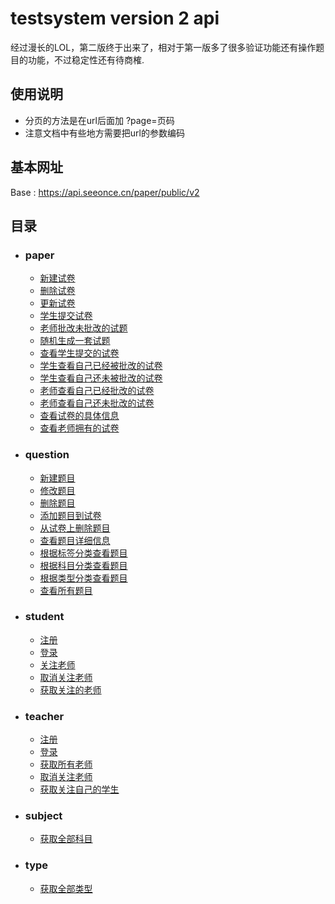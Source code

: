 # testsystem version 2 api

经过漫长的LOL，第二版终于出来了，相对于第一版多了很多验证功能还有操作题目的功能，不过稳定性还有待商榷.

## 使用说明

+ 分页的方法是在url后面加 ?page=页码
+ 注意文档中有些地方需要把url的参数编码


## 基本网址

Base : https://api.seeonce.cn/paper/public/v2

## 目录

+ ### paper
  + [新建试卷](paper/add.md)
  + [删除试卷](paper/delete.md)
  + [更新试卷](paper/update.md)
  + [学生提交试卷](paper/submit_paper.md)
  + [老师批改未批改的试题](paper/correct_reply.md)
  + [随机生成一套试题](paper/random_question.md)
  + [查看学生提交的试卷](paper/show_submit_paper.md)
  + [学生查看自己已经被批改的试卷](paper/student_corrected.md)
  + [学生查看自己还未被批改的试卷](paper/student_uncorrected.md)
  + [老师查看自己已经批改的试卷](paper/teacher_corrected.md)
  + [老师查看自己还未批改的试卷](paper/teacher_uncorrected.md)
  + [查看试卷的具体信息](paper/get_by_id.md)
  + [查看老师拥有的试卷](paper/get_by_teacher.md)

+ ### question
  + [新建题目](question/add.md)
  + [修改题目](question/update.md)
  + [删除题目](question/delete.md)
  + [添加题目到试卷](question/add_to_paper.md)
  + [从试卷上删除题目](question/delete_from_paper.md)
  + [查看题目详细信息](question/get_by_id.md)
  + [根据标签分类查看题目](question/get_by_tag.md)
  + [根据科目分类查看题目](question/get_by_subject.md)
  + [根据类型分类查看题目](question/get_by_type.md)
  + [查看所有题目](question/get_all.md)

+ ### student
  + [注册](student/register.md)
  + [登录](student/login.md)
  + [关注老师](student/follow_teacher.md)
  + [取消关注老师](student/unfollow_teacher.md)
  + [获取关注的老师](student/get_teachers.md)

+ ### teacher
  + [注册](teacher/register.md)
  + [登录](teacher/login.md)
  + [获取所有老师](teacher/get_all.md)
  + [取消关注老师](teahcer/unfollowed_student.md)
  + [获取关注自己的学生](teacher/get_students.md)

+ ### subject
  + [获取全部科目](subject/get.md)

+ ### type
  + [获取全部类型](type/get.md)
